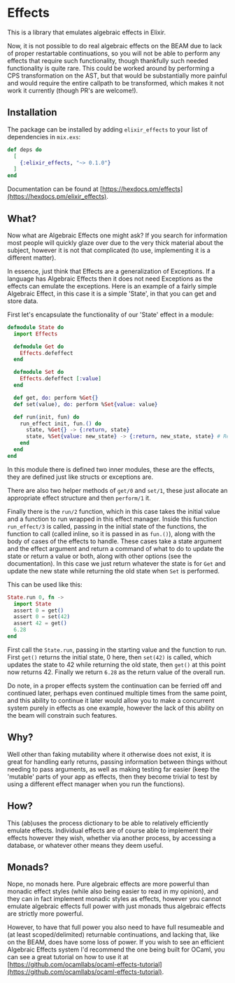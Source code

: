 # Effects

This is a library that emulates algebraic effects in Elixir.

Now, it is not possible to do real algebraic effects on the BEAM due to lack of proper restartable continuations, so you will not be able to perform any effects that require such functionality, though thankfully such needed functionality is quite rare.  This could be worked around by performing a CPS transformation on the AST, but that would be substantially more painful and would require the entire callpath to be transformed, which makes it not work it currently (though PR's are welcome!).

## Installation

The package can be installed by adding `elixir_effects` to your list of dependencies in `mix.exs`:

```elixir
def deps do
  [
    {:elixir_effects, "~> 0.1.0"}
  ]
end
```

Documentation can be found at [https://hexdocs.pm/effects](https://hexdocs.pm/elixir_effects).

## What?

Now what are Algebraic Effects one might ask?  If you search for information most people will quickly glaze over due to the very thick material about the subject, however it is not that complicated (to use, implementing it is a different matter).

In essence, just think that Effects are a generalization of Exceptions.  If a language has Algebraic Effects then it does not need Exceptions as the effects can emulate the exceptions.  Here is an example of a fairly simple Algebraic Effect, in this case it is a simple 'State', in that you can get and store data.

First let's encapsulate the functionality of our 'State' effect in a module:

```elixir
defmodule State do
  import Effects

  defmodule Get do
    Effects.defeffect
  end

  defmodule Set do
    Effects.defeffect [:value]
  end

  def get, do: perform %Get{}
  def set(value), do: perform %Set{value: value}

  def run(init, fun) do
    run_effect init, fun.() do
      state, %Get{} -> {:return, state}
      state, %Set{value: new_state} -> {:return, new_state, state} # Return old state
    end
  end
end
```

In this module there is defined two inner modules, these are the effects, they are defined just like structs or exceptions are.

There are also two helper methods of `get/0` and `set/1`, these just allocate an appropriate effect structure and then `perform/1` it.

Finally there is the `run/2` function, which in this case takes the initial value and a function to run wrapped in this effect manager.  Inside this function `run_effect/3` is called, passing in the initial state of the functions, the function to call (called inline, so it is passed in as `fun.()`), along with the body of cases of the effects to handle. These cases take a state argument and the effect argument and return a command of what to do to update the state or return a value or both, along with other options (see the documentation).  In this case we just return whatever the state is for `Get` and update the new state while returning the old state when `Set` is performed.

This can be used like this:

```elixir
State.run 0, fn ->
  import State
  assert 0 = get()
  assert 0 = set(42)
  assert 42 = get()
  6.28
end
```

First call the `State.run`, passing in the starting value and the function to run.  First `get()` returns the initial state, 0 here, then `set(42)` is called, which updates the state to 42 while returning the old state, then `get()` at this point now returns 42.  Finally we return `6.28` as the return value of the overall run.

Do note, in a proper effects system the continuation can be ferried off and continued later, perhaps even continued multiple times from the same point, and this ability to continue it later would allow you to make a concurrent system purely in effects as one example, however the lack of this ability on the beam will constrain such features.

## Why?

Well other than faking mutability where it otherwise does not exist, it is great for handling early returns, passing information between things without needing to pass arguments, as well as making testing far easier (keep the 'mutable' parts of your app as effects, then they become trivial to test by using a different effect manager when you run the functions).

## How?

This (ab)uses the process dictionary to be able to relatively efficiently emulate effects.  Individual effects are of course able to implement their effects however they wish, whether via another process, by accessing a database, or whatever other means they deem useful.

## Monads?

Nope, no monads here.  Pure algebraic effects are more powerful than monadic effect styles (while also being easier to read in my opinion), and they can in fact implement monadic styles as effects, however you cannot emulate algebraic effects full power with just monads thus algebraic effects are strictly more powerful.

However, to have that full power you also need to have full resumeable and (at least scoped/delimited) returnable continuations, and lacking that, like on the BEAM, does have some loss of power.  If you wish to see an efficient Algebraic Effects system I'd recommend the one being built for OCaml, you can see a great tutorial on how to use it at [https://github.com/ocamllabs/ocaml-effects-tutorial](https://github.com/ocamllabs/ocaml-effects-tutorial).
